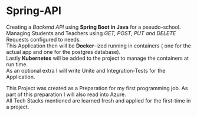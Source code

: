 # Spring-API
Creating a _Backend API_ using **Spring Boot in Java** for a pseudo-school.  
Managing Students and Teachers using _GET, POST, PUT and DELETE_ Requests configured to needs.  
This Application then will be **Docker**-ized running in containers ( one for the actual app and one for the postgres database).  
Lastly **Kubernetes** will be added to the project to manage the containers at run time.  
As an optional extra I will write Unite and Integration-Tests for the Application.  
  
This Project was created as a Preparation for my first programming job. As part of this preparation I will also read into Azure.  
All Tech Stacks mentioned are learned fresh and applied for the first-time in a project.
